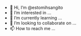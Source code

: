 - 👋 Hi, I’m @estomihsangito
- 👀 I’m interested in ...
- 🌱 I’m currently learning ...
- 💞️ I’m looking to collaborate on ...
- 📫 How to reach me ...

<!---
estomihsangito/estomihsangito is a ✨ special ✨ repository because its `README.md` (this file) appears on your GitHub profile.
You can click the Preview link to take a look at your changes.
--->
